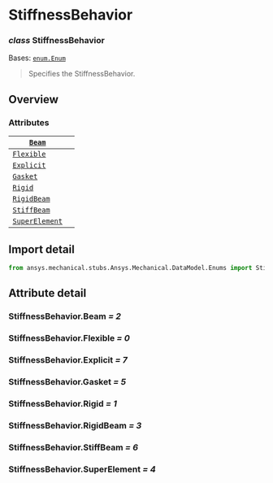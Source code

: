 # StiffnessBehavior

### *class* StiffnessBehavior

Bases: [`enum.Enum`](https://docs.python.org/3/library/enum.html#enum.Enum)

> Specifies the StiffnessBehavior.

> <!-- !! processed by numpydoc !! -->

## Overview

### Attributes

| [`Beam`](../../../ACT/Automation/Mechanical/Connections/Beam.md#Beam)   |    |
|-------------------------------------------------------------------------|----|
| [`Flexible`](#StiffnessBehavior.Flexible)                               |    |
| [`Explicit`](#StiffnessBehavior.Explicit)                               |    |
| [`Gasket`](#StiffnessBehavior.Gasket)                                   |    |
| [`Rigid`](#StiffnessBehavior.Rigid)                                     |    |
| [`RigidBeam`](#StiffnessBehavior.RigidBeam)                             |    |
| [`StiffBeam`](#StiffnessBehavior.StiffBeam)                             |    |
| [`SuperElement`](#StiffnessBehavior.SuperElement)                       |    |

## Import detail

```python
from ansys.mechanical.stubs.Ansys.Mechanical.DataModel.Enums import StiffnessBehavior
```

## Attribute detail

### StiffnessBehavior.Beam *= 2*

### StiffnessBehavior.Flexible *= 0*

### StiffnessBehavior.Explicit *= 7*

### StiffnessBehavior.Gasket *= 5*

### StiffnessBehavior.Rigid *= 1*

### StiffnessBehavior.RigidBeam *= 3*

### StiffnessBehavior.StiffBeam *= 6*

### StiffnessBehavior.SuperElement *= 4*
